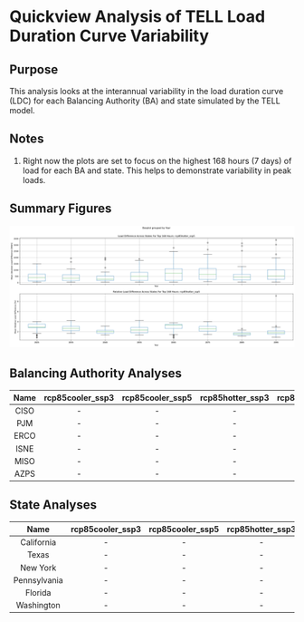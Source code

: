 # Quickview Analysis of TELL Load Duration Curve Variability
>
## Purpose
This analysis looks at the interannual variability in the load duration curve (LDC) for each Balancing Authority (BA) 
and state simulated by the TELL model.
>
## Notes
>
1. Right now the plots are set to focus on the highest 168 hours (7 days) of load for each BA and state. This helps to
demonstrate variability in peak loads.
>
## Summary Figures
![State_Peak_Load_Bias_Plot](rcp85hotter_ssp5/Peak_Load_Variability_States_Top_168_rcp85hotter_ssp5.png)

## Balancing Authority Analyses
>
| Name | rcp85cooler_ssp3 | rcp85cooler_ssp5 | rcp85hotter_ssp3 | rcp85hotter_ssp5 |
| :-: | :-: | :-: | :-: | :-: |
| CISO | - | - | - | [Plot](rcp85hotter_ssp5/TELL_BA_LDC_Variability_CISO_rcp85hotter_ssp5.png) |
| PJM | - | - | - | [Plot](rcp85hotter_ssp5/TELL_BA_LDC_Variability_PJM_rcp85hotter_ssp5.png) |
| ERCO | - | - | - | [Plot](rcp85hotter_ssp5/TELL_BA_LDC_Variability_ERCO_rcp85hotter_ssp5.png) |
| ISNE | - | - | - | [Plot](rcp85hotter_ssp5/TELL_BA_LDC_Variability_ISNE_rcp85hotter_ssp5.png) |
| MISO | - | - | - | [Plot](rcp85hotter_ssp5/TELL_BA_LDC_Variability_MISO_rcp85hotter_ssp5.png) |
| AZPS | - | - | - | [Plot](rcp85hotter_ssp5/TELL_BA_LDC_Variability_AZPS_rcp85hotter_ssp5.png) |
>
## State Analyses
>
| Name | rcp85cooler_ssp3 | rcp85cooler_ssp5 | rcp85hotter_ssp3 | rcp85hotter_ssp5 |
| :-: | :-: | :-: | :-: | :-: |
| California | - | - | - | [Plot](rcp85hotter_ssp5/TELL_State_LDC_Variability_California_rcp85hotter_ssp5.png) |
| Texas | - | - | - | [Plot](rcp85hotter_ssp5/TELL_State_LDC_Variability_Texas_rcp85hotter_ssp5.png) |
| New York | - | - | - | [Plot](rcp85hotter_ssp5/TELL_State_LDC_Variability_New_York_rcp85hotter_ssp5.png) |
| Pennsylvania | - | - | - | [Plot](rcp85hotter_ssp5/TELL_State_LDC_Variability_Pennsylvania_rcp85hotter_ssp5.png) |
| Florida | - | - | - | [Plot](rcp85hotter_ssp5/TELL_State_LDC_Variability_Florida_rcp85hotter_ssp5.png) |
| Washington | - | - | - | [Plot](rcp85hotter_ssp5/TELL_State_LDC_Variability_Washington_rcp85hotter_ssp5.png) |

